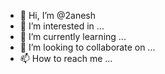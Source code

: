 - 👋 Hi, I’m @2anesh
- 👀 I’m interested in ...
- 🌱 I’m currently learning ...
- 💞️ I’m looking to collaborate on ...
- 📫 How to reach me ...

<!---
2anesh/2anesh is a ✨ special ✨ repository because its `README.md` (this file) appears on your GitHub profile.
You can click the Preview link to take a look at your changes.
--->

